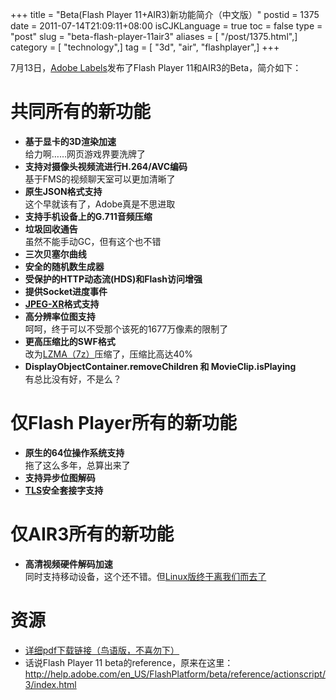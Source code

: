 +++
title = "Beta(Flash Player 11+AIR3)新功能简介（中文版）"
postid = 1375
date = 2011-07-14T21:09:11+08:00
isCJKLanguage = true
toc = false
type = "post"
slug = "beta-flash-player-11air3"
aliases = [ "/post/1375.html",]
category = [ "technology",]
tag = [ "3d", "air", "flashplayer",]
+++


7月13日，[Adobe Labels](http://labs.adobe.com/)发布了Flash Player 11和AIR3的Beta，简介如下：

# 共同所有的新功能

-   **基于显卡的3D渲染加速**  
    给力啊……网页游戏界要洗牌了
-   **支持对摄像头视频流进行H.264/AVC编码**  
    基于FMS的视频聊天室可以更加清晰了
-   **原生JSON格式支持**  
    这个早就该有了，Adobe真是不思进取
-   **支持手机设备上的G.711音频压缩**
-   **垃圾回收通告**  
    虽然不能手动GC，但有这个也不错
-   **三次贝塞尔曲线**
-   **安全的随机数生成器**
-   **受保护的HTTP动态流(HDS)和Flash访问增强**
-   **提供Socket进度事件**
-   **[JPEG-XR](http://zh.wikipedia.org/wiki/JPEG_XR)格式支持**
-   **高分辨率位图支持**  
    呵呵，终于可以不受那个该死的1677万像素的限制了
-   **更高压缩比的SWF格式**  
    改为[LZMA（7z）](http://zh.wikipedia.org/wiki/LZMA)压缩了，压缩比高达40%
-   **DisplayObjectContainer.removeChildren 和 MovieClip.isPlaying**  
    有总比没有好，不是么？

# 仅Flash Player所有的新功能

-   **原生的64位操作系统支持**  
    拖了这么多年，总算出来了
-   **支持异步位图解码**
-   **[TLS](http://zh.wikipedia.org/wiki/TLS)安全套接字支持**

# 仅AIR3所有的新功能

-   **高清视频硬件解码加速**  
    同时支持移动设备，这个还不错。但[Linux版终于离我们而去了](https://blog.zengrong.net/post/1349.html)

# 资源

- [详细pdf下载链接（鸟语版，不喜勿下）](http://download.macromedia.com/pub/labs/flashplatformruntimes/shared/flashplayer11_air3_b1_releasenotes_071311.pdf)
- 话说Flash Player 11 beta的reference，原来在这里：<http://help.adobe.com/en_US/FlashPlatform/beta/reference/actionscript/3/index.html>

